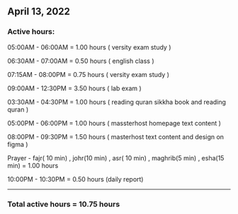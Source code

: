 ## April 13, 2022
### Active hours:

05:00AM - 06:00AM     = 1.00 hours ( versity exam study )

06:30AM - 07:00AM     = 0.50 hours ( english class )

07:15AM - 08:00PM     = 0.75 hours ( versity exam study )

09:00AM - 12:30PM     = 3.50 hours ( lab exam )

03:30AM - 04:30PM     = 1.00 hours ( reading quran sikkha book and reading quran )

05:00PM - 06:00PM     = 1.00 hours ( massterhost homepage text content )

08:00PM - 09:30PM     = 1.50 hours ( masterhost text content and design on figma )

Prayer - fajr( 10 min) , johr(10 min) , asr( 10 min) , maghrib(5 min) , esha(15 min) = 1.00 hours

10:00PM - 10:30PM     = 0.50 hours (daily report)

----------------------------------------------------

### Total active hours = 10.75 hours